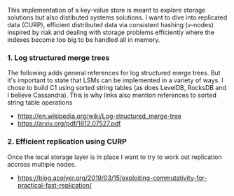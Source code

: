 
This implementation of a key-value store is meant to explore storage solutions but also distibuted systems solutions.
I want to dive into replicated data (CURP), efficient distributed data via consistent hashing (v-nodes) inspired by riak and 
dealing with storage problems efficiently where the indexes become too big to be handled all in memory.

### 1. Log structured merge trees
The following adds general references for log structured merge trees.
But it's important to state that LSMs can be implemented in a variety of ways.
I chose to build C1 using sorted string tables (as does LevelDB, RocksDB and I believe Cassandra).
This is why links also mention references to sorted string table operations

* https://en.wikipedia.org/wiki/Log-structured_merge-tree
* https://arxiv.org/pdf/1812.07527.pdf

### 2. Efficient replication using CURP
Once the local storage layer is in place I want to try to work out replication accross multiple nodes. 

* https://blog.acolyer.org/2019/03/15/exploiting-commutativity-for-practical-fast-replication/
